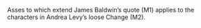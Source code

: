 Asses to which extend James Baldwin’s quote (M1) applies to the characters in Andrea Levy’s 
loose Change (M2). 